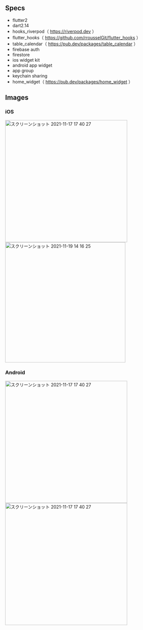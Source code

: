 ## Specs
- flutter2
- dart2.14
- hooks_riverpod（ https://riverpod.dev ）
- flutter_hooks（ https://github.com/rrousselGit/flutter_hooks ）
- table_calendar（ https://pub.dev/packages/table_calendar ）  
- firebase auth
- firestore
- ios widget kit
- android app widget
- app group
- keychain sharing  
- home_widget（ https://pub.dev/packages/home_widget ）

## Images
### iOS
<img width="393" alt="スクリーンショット 2021-11-17 17 40 27" src="https://user-images.githubusercontent.com/2268288/142166461-f716ab25-b437-49c2-bb30-8e61766bdf7b.png"> <img width="387" alt="スクリーンショット 2021-11-19 14 16 25" src="https://user-images.githubusercontent.com/2268288/142569371-e99995ba-4f63-4989-aaf3-0c747dffbfd9.png">

### Android
<img width="393" alt="スクリーンショット 2021-11-17 17 40 27" src="https://user-images.githubusercontent.com/2268288/142170926-629d256c-c8a9-4563-bad9-d8574b8ebe97.png">
<img width="393" alt="スクリーンショット 2021-11-17 17 40 27" src="https://user-images.githubusercontent.com/2268288/142840271-faa3c10a-2275-4c33-b86c-4448910bec2f.png">
